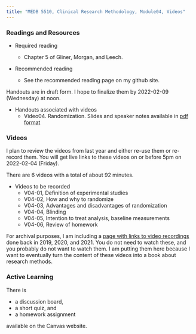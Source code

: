 ```yaml
---
title: "MEDB 5510, Clinical Research Methodology, Module04, Videos"
---
```


### Readings and Resources

+ Required reading
  + Chapter 5 of Gliner, Morgan, and Leech.

+ Recommended reading
  + See the recommended reading page on my github site.

Handouts are in draft form. I hope to finalize them by 2022-02-09 (Wednesday) at noon.

+ Handouts associated with videos
  + Video04. Randomization. Slides and speaker notes available in [pdf format][git1]

### Videos

I plan to review the videos from last year and either re-use them or re-record them. You will get live links to these videos on or before 5pm on 2022-02-04 (Friday).

There are 6 videos with a total of about 92 minutes.

+ Videos to be recorded
  + V04-01, Definition of experimental studies
  + V04-02, How and why to randomize
  + V04-03, Advantages and disadvantages of randomization
  + V04-04, Blinding
  + V04-05, Intention to treat analysis, baseline measurements
  + V04-06, Review of homework

For archival purposes, I am including a [page with links to video recordings][git0] done back in 2019, 2020, and 2021. You do not need to watch these, and you probably do not want to watch them. I am putting them here because I want to eventually turn the content of these videos into a book about research methods.

### Active Learning

There is

+ a discussion board,
+ a short quiz, and
+ a homework assignment

available on the Canvas website.

[git0]: https://github.com/pmean/classes/blob/master/clinical-research-methodology/modules/5510-99-videos.md
[git1]: https://github.com/pmean/classes/blob/master/clinical-research-methodology/results/video04-slides-and-speaker-notes.pdf
